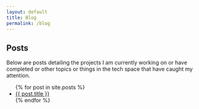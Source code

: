```yaml
---
layout: default
title: Blog
permalink: /blog
---
```


## Posts

Below are posts detailing the projects I am currently working on or have
completed or other topics or things in the tech space that have caught my attention.

<ul>
  {% for post in site.posts %}
  <li><a href="{{ post.url }}" class="post-preview">{{ post.title }}</a></li>
  {% endfor %}
</ul>
